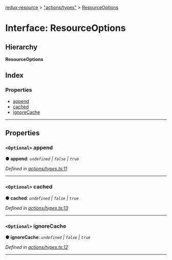 [redux-resource](../README.md) > ["actions/types"](../modules/_actions_types_.md) > [ResourceOptions](../interfaces/_actions_types_.resourceoptions.md)

# Interface: ResourceOptions

## Hierarchy

**ResourceOptions**

## Index

### Properties

* [append](_actions_types_.resourceoptions.md#append)
* [cached](_actions_types_.resourceoptions.md#cached)
* [ignoreCache](_actions_types_.resourceoptions.md#ignorecache)

---

## Properties

<a id="append"></a>

### `<Optional>` append

**● append**: *`undefined` \| `false` \| `true`*

*Defined in [actions/types.ts:11](https://github.com/rcelha/redux-resource/blob/1562510/src/actions/types.ts#L11)*

___
<a id="cached"></a>

### `<Optional>` cached

**● cached**: *`undefined` \| `false` \| `true`*

*Defined in [actions/types.ts:13](https://github.com/rcelha/redux-resource/blob/1562510/src/actions/types.ts#L13)*

___
<a id="ignorecache"></a>

### `<Optional>` ignoreCache

**● ignoreCache**: *`undefined` \| `false` \| `true`*

*Defined in [actions/types.ts:12](https://github.com/rcelha/redux-resource/blob/1562510/src/actions/types.ts#L12)*

___

